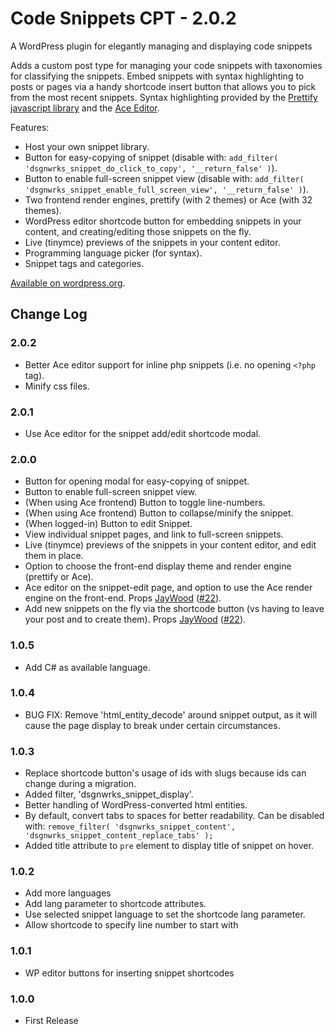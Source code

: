 Code Snippets CPT - 2.0.2
=================

A WordPress plugin for elegantly managing and displaying code snippets

Adds a custom post type for managing your code snippets with taxonomies for classifying the snippets. Embed snippets with syntax highlighting to posts or pages via a handy shortcode insert button that allows you to pick from the most recent snippets. Syntax highlighting provided by the [Prettify javascript library](https://github.com/google/code-prettify) and the [Ace Editor](https://ace.c9.io/).

Features:

* Host your own snippet library.
* Button for easy-copying of snippet (disable with: `add_filter( 'dsgnwrks_snippet_do_click_to_copy', '__return_false' )`).
* Button to enable full-screen snippet view (disable with: `add_filter( 'dsgnwrks_snippet_enable_full_screen_view', '__return_false' )`).
* Two frontend render engines, prettify (with 2 themes) or Ace (with 32 themes).
* WordPress editor shortcode button for embedding snippets in your content, and creating/editing those snippets on the fly.
* Live (tinymce) previews of the snippets in your content editor.
* Programming language picker (for syntax).
* Snippet tags and categories.

[Available on wordpress.org](https://wordpress.org/plugins/code-snippets-cpt/).

## Change Log

### 2.0.2
* Better Ace editor support for inline php snippets (i.e. no opening `<?php` tag).
* Minify css files.

### 2.0.1
* Use Ace editor for the snippet add/edit shortcode modal.

### 2.0.0
* Button for opening modal for easy-copying of snippet.
* Button to enable full-screen snippet view.
* (When using Ace frontend) Button to toggle line-numbers.
* (When using Ace frontend) Button to collapse/minify the snippet.
* (When logged-in) Button to edit Snippet.
* View individual snippet pages, and link to full-screen snippets.
* Live (tinymce) previews of the snippets in your content editor, and edit them in place.
* Option to choose the front-end display theme and render engine (prettify or Ace).
* Ace editor on the snippet-edit page, and option to use the Ace render engine on the front-end. Props [JayWood](https://github.com/JayWood) ([#22](https://github.com/jtsternberg/Code-Snippets-CPT/pull/22)).
* Add new snippets on the fly via the shortcode button (vs having to leave your post and to create them). Props [JayWood](https://github.com/JayWood) ([#22](https://github.com/jtsternberg/Code-Snippets-CPT/pull/22)).

### 1.0.5
* Add C# as available language.

### 1.0.4
* BUG FIX: Remove 'html_entity_decode' around snippet output, as it will cause the page display to break under certain circumstances.

### 1.0.3
* Replace shortcode button's usage of ids with slugs because ids can change during a migration.
* Added filter, 'dsgnwrks_snippet_display'.
* Better handling of WordPress-converted html entities.
* By default, convert tabs to spaces for better readability. Can be disabled with: `remove_filter( 'dsgnwrks_snippet_content', 'dsgnwrks_snippet_content_replace_tabs' );`
* Added title attribute to `pre` element to display title of snippet on hover.

### 1.0.2
* Add more languages
* Add lang parameter to shortcode attributes.
* Use selected snippet language to set the shortcode lang parameter.
* Allow shortcode to specify line number to start with

### 1.0.1
* WP editor buttons for inserting snippet shortcodes

### 1.0.0
* First Release
